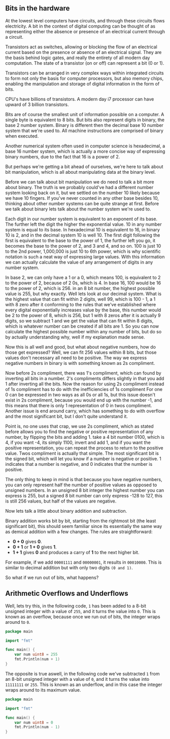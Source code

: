 ## Bits in the hardware

At the lowest level computers have circuits, and through these circuits flows electricity. A bit in the context of digital computing can be thought of as representing either the absence or presence of an electrical current through a circuit.

Transistors act as switches, allowing or blocking the flow of an electrical current based on the presence or absence of an electrical signal. They are the basis behind logic gates, and really the entirety of all modern day computation. The state of a transistor (on or off) can represent a bit (0 or 1).

Transistors can be arranged in very complex ways within integrated circuits to form not only the basis for computer processors, but also memory chips, enabling the manipulation and storage of digital information in the form of bits.

CPU's have billions of transistors. A modern day i7 processor can have upward of 3 billion transistors.

Bits are of course the smallest unit of information possible on a computer. A single byte is equivalent to 8 bits.  But bits also represent digits in binary, the base 2 number system. Binary is different then the decimal base 10 number system that we're used to. All machine instructions are comprised of binary when executed. 

Another numerical system often used in computer science is hexadecimal, a base 16 number system, which is actually a more concise way of expressing binary numbers, due to the fact that 16 is a power of 2.

But perhaps we're getting a bit ahead of ourselves, we're here to talk about bit manipulation, which is all about manipulating data at the binary level.

Before we can talk about bit manipulation we do need to talk a bit more about binary. The truth is we probably could've had a different number system looking back on it, but we settled on the number 10 likely because we have 10 fingers. If you've never counted in any other base besides 10, thinking about other number systems can be quite strange at first. Before we talk about binary lets talk about the number system we're used to.

Each digit in our number system is equivalent to an exponent of its base. The further left the digit the higher the exponential value. 10 in any number system is equal to its base. In hexadecimal 10 is equivalent to 16, in binary 10 is 2, and in the decimal system 10 is well 10. The first digit following the first is equivalent to the base to the power of 1, the further left you go, it becomes the base to the power of 2, and 3 and 4, and so on. 100 is just 10 to the 2nd power, 1,000,000 is just 10 to 6th power,  which is why scientific notation is such a neat way of expressing large values. With this information we can actually calculate the value of any arrangement of digits in any number system. 

In base 2, we can only have a 1 or a 0, which means 100, is equivalent to 2 to the power of 2, because of 2 0s, which is 4. In base 16, 100 would be 16 to the power of 2, which is 256. in an 8 bit number, the highest possible value is 255, but why exactly. Well lets look at our decimal system. What is the highest value that can fit within 2 digits, well 99, which is 100 - 1, a 1 with 8 zero after it conforming to the rules that we've established where every digital exponentially increases value by the base, this number would be 2 to the power of 8, which is 256, but 1 with 8 zeros after it is actually 9 digits, so we subtract 1 and we get the value that can fit within 8 digits, which is whatever number can be created if all bits are 1. So you can now calculate the highest possible number within any number of bits, but do so by actually understanding why, well if my explanation made sense.

Now this is all well and good, but what about negative numbers, how do those get expressed? Well, we can fit 256 values within 8 bits, but those values don't necessary all need to be positive. The way we express negative numbers in binary is with something known as 2s compliment.

Now before 2s compliment, there was 1's compliment, which can found by inverting all bits in a number. 2's compliments differs slightly in that you add 1 after inverting all the bits. Now the reason for using 2s compliment instead of 1s compliment has to do with the inefficiencies of 1s compliment For one 0 can be expressed in two ways as all 0s or all 1s, but this issue doesn't exist in 2s compliment, because you would end up with the number -1, and this means that there is only 1 representation of 0 in twos compliment. Another issue is end around carry, which has something to do with overflow and the most significant bit, but I don't quite understand it. 

Point is, no one uses that crap, we use 2s compliment, which as stated before allows you to find the negative or positive representation of any number, by flipping the bits and adding 1. take a 4 bit number 0100, which is 4, if you want -4, its simply 1100, invert and add 1, and if you want the positive representation, you can repeat the process to return to the positive value. Twos compliment is actually that simple. The most significant bit is the signed bit, which will let you know if a number is negative or positive. 1 indicates that a number is negative, and 0 indicates that the number is positive.

The only thing to keep in mind is that because you have negative numbers, you can only represent half the number of positive values as opposed to unsigned numbers. In an unsigned 8 bit integer the highest number you can express is 255, but a signed 8 bit number can only express -128 to 127, this is still 256 values, but half of the values are negative.

Now lets talk a little about binary addition and subtraction.

Binary addition works bit by bit, starting from the rightmost bit (the least significant bit), this should seem familiar since its essentially the same way as demical addition with a few changes. The rules are straightforward:
- **0 + 0** gives **0**.
- **0 + 1** or **1 + 0** gives **1**.
- **1 + 1** gives **0** and produces a carry of **1** to the next higher bit.

For example, if we add `00001111` and `00000001`, it results in `00010000`. This is similar to decimal addition but with only two digits `(0 and 1)`.

So what if we run out of bits, what happens? 

## Arithmetic Overflows and Underflows
Well, lets try this, in the following code, `1` has been added to a 8-bit unsigned integer with a value of `255`, and it turns the value into `0`. This is known as an overflow, because once we run out of bits, the integer wraps around to `0`.
```go
package main

import "fmt"

func main() {
	var num uint8 = 255
	fmt.Println(num + 1)
}
```
The opposite is true aswell, in the following code we've subtracted `1` from an 8-bit unsigned integer with a value of `0`, and it turns the value into `11111111` or `255`. This is known as an underflow, and in this case the integer wraps around to its maximum value.

```go
package main

import "fmt"

func main() {
	var num uint8 = 0
	fmt.Println(num - 1)
}
```

